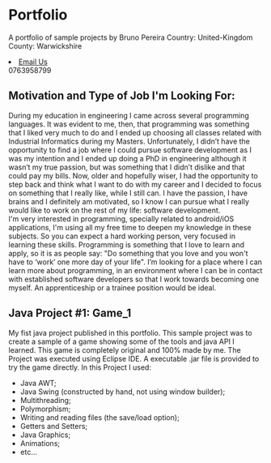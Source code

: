 # Portfolio
A portfolio of sample projects by Bruno Pereira
Country: United-Kingdom
County: Warwickshire
<li><a href="mailto:brunojbpereira@gmail.com">Email Us</a></li>
0763958799

## Motivation and Type of Job I'm Looking For:
During my education in engineering I came across several programming languages. It was evident to me, then, that programming was something that I liked very much to do and I ended up choosing all classes related with Industrial Informatics during my Masters. Unfortunately, I didn’t have the opportunity to find a job where I could pursue software development as I was my intention and I ended up doing a PhD in engineering although it wasn’t my true passion, but was something that I didn’t dislike and that could pay my bills. Now, older and hopefully wiser, I had the opportunity to step back and think what I want to do with my career and I decided to focus on something that I really like, while I still can. I have the passion, I have brains and I definitely am motivated, so I know I can pursue what I really would like to work on the rest of my life: software development.  
I'm very interested in programming, specially related to android/iOS applications, I'm using all my free time to deepen my knowledge in these subjects. So you can expect a hard working person, very focused in learning these skills. 
Programming is something that I love to learn and apply, so it is as people say: "Do something that you love and you won't have to ‘work’ one more day of your life".
I’m looking for a place where I can learn more about programming, in an environment where I can be in contact with established software developers so that I work towards becoming one myself. An apprenticeship or a trainee position would be ideal.


## Java Project #1: Game_1
My fist java project published in this portfolio. This sample project was to create a sample of a game showing some of the tools and java API I learned.
This game is completely original and 100% made by me.
The Project was executed using Eclipse IDE. A executable .jar file is provided to try the game directly.
In this Project I used:
  - Java AWT;
  - Java Swing (constructed by hand, not using window builder);
  - Multithreading;
  - Polymorphism;
  - Writing and reading files (the save/load option);
  - Getters and Setters;
  - Java Graphics;
  - Animations;
  - etc...
